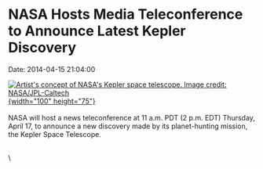 NASA Hosts Media Teleconference to Announce Latest Kepler Discovery
===================================================================

Date: 2014-04-15 21:04:00

[![Artist\'s concept of NASA\'s Kepler space telescope. Image credit:
NASA/JPL-Caltech](http://www.jpl.nasa.gov/images/kepler/20100615/kepler20100615-226.jpg){width="100"
height="75"}](http://www.jpl.nasa.gov/news/news.cfm?release=2014-113&rn=news.xml&rst=4108)\
\
NASA will host a news teleconference at 11 a.m. PDT (2 p.m. EDT)
Thursday, April 17, to announce a new discovery made by its
planet-hunting mission, the Kepler Space Telescope.

\
\
